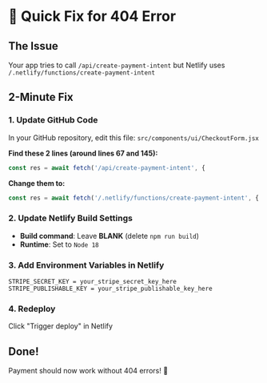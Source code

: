 # 🚀 Quick Fix for 404 Error

## **The Issue**
Your app tries to call `/api/create-payment-intent` but Netlify uses `/.netlify/functions/create-payment-intent`

## **2-Minute Fix**

### **1. Update GitHub Code**
In your GitHub repository, edit this file:
`src/components/ui/CheckoutForm.jsx`

**Find these 2 lines (around lines 67 and 145):**
```javascript
const res = await fetch('/api/create-payment-intent', {
```

**Change them to:**
```javascript
const res = await fetch('/.netlify/functions/create-payment-intent', {
```

### **2. Update Netlify Build Settings**
- **Build command**: Leave **BLANK** (delete `npm run build`)
- **Runtime**: Set to `Node 18`

### **3. Add Environment Variables in Netlify**
```
STRIPE_SECRET_KEY = your_stripe_secret_key_here
STRIPE_PUBLISHABLE_KEY = your_stripe_publishable_key_here
```

### **4. Redeploy**
Click "Trigger deploy" in Netlify

## **Done!** 
Payment should now work without 404 errors! 🎉 